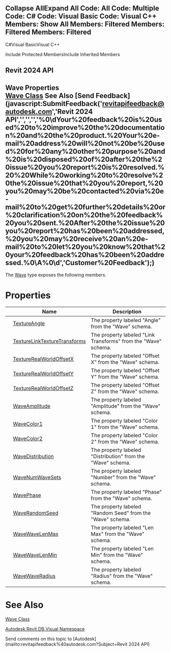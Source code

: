 ﻿

Collapse AllExpand All Code: All Code: Multiple Code: C# Code: Visual Basic Code: Visual C++  Members: Show All Members: Filtered Members: Filtered Members: Filtered   
---  
  
C#Visual BasicVisual C++

Include Protected MembersInclude Inherited Members

Revit 2024 API  
---  
Wave Properties  
[Wave Class](9c0cc26f-f6ae-708e-5612-d3d181058174.md) See Also [Send Feedback](javascript:SubmitFeedback\('revitapifeedback@autodesk.com','Revit 2024 API','','','','%0\\dYour%20feedback%20is%20used%20to%20improve%20the%20documentation%20and%20the%20product.%20Your%20e-mail%20address%20will%20not%20be%20used%20for%20any%20other%20purpose%20and%20is%20disposed%20of%20after%20the%20issue%20you%20report%20is%20resolved.%20%20While%20working%20to%20resolve%20the%20issue%20that%20you%20report,%20you%20may%20be%20contacted%20via%20e-mail%20to%20get%20further%20details%20or%20clarification%20on%20the%20feedback%20you%20sent.%20After%20the%20issue%20you%20report%20has%20been%20addressed,%20you%20may%20receive%20an%20e-mail%20to%20let%20you%20know%20that%20your%20feedback%20has%20been%20addressed.%0\\A%0\\d','Customer%20Feedback'\);)  
---  
  
The [Wave](9c0cc26f-f6ae-708e-5612-d3d181058174.md) type exposes the following members.

# Properties

|  | Name | Description |
| --- | --- | --- |
|  | [TextureAngle](fc25c8d6-1123-27e1-528d-01820566fb60.md) | The property labeled "Angle" from the "Wave" schema. |
|  | [TextureLinkTextureTransforms](ff3b0b97-9b83-e9c2-b5d2-de89b037f329.md) | The property labeled "Link Transforms" from the "Wave" schema. |
|  | [TextureRealWorldOffsetX](1b94d1ce-863e-9b5e-bb10-a82ddca75b47.md) | The property labeled "Offset X" from the "Wave" schema. |
|  | [TextureRealWorldOffsetY](f77e1bae-a639-e701-d114-fd34bc00bbdc.md) | The property labeled "Offset Y" from the "Wave" schema. |
|  | [TextureRealWorldOffsetZ](ae907aa3-3aa4-f758-d75d-ce49e88fc131.md) | The property labeled "Offset Z" from the "Wave" schema. |
|  | [WaveAmplitude](bafda654-60bf-11d8-d38c-4825dd61bedd.md) | The property labeled "Amplitude" from the "Wave" schema. |
|  | [WaveColor1](1765500b-9e5d-5a13-097f-23127c82359f.md) | The property labeled "Color 1" from the "Wave" schema. |
|  | [WaveColor2](306618d7-942f-3b2c-4b1d-a61dd5a2acbe.md) | The property labeled "Color 2" from the "Wave" schema. |
|  | [WaveDistribution](c456cdc0-3fcc-1c68-0395-c1622e896d1b.md) | The property labeled "Distribution" from the "Wave" schema. |
|  | [WaveNumWaveSets](2f20cba2-c6d4-6116-73dc-e607cfc49ff3.md) | The property labeled "Number" from the "Wave" schema. |
|  | [WavePhase](207eb9fd-ba9c-3894-740b-a2e2642ea5c5.md) | The property labeled "Phase" from the "Wave" schema. |
|  | [WaveRandomSeed](c1e86fae-72f8-31b7-74b8-c2b1b9b30c05.md) | The property labeled "Random Seed" from the "Wave" schema. |
|  | [WaveWaveLenMax](9b785b5c-cb11-518e-ed5f-6c60add89acd.md) | The property labeled "Len Max" from the "Wave" schema. |
|  | [WaveWaveLenMin](77a4660e-a59f-1a10-5ab0-38edafa84251.md) | The property labeled "Len Min" from the "Wave" schema. |
|  | [WaveWaveRadius](216a0a9b-4d2b-1323-9b4b-24db29f6fad4.md) | The property labeled "Radius" from the "Wave" schema. |
  
# See Also

[Wave Class](9c0cc26f-f6ae-708e-5612-d3d181058174.md)

[Autodesk.Revit.DB.Visual Namespace](f5a10581-6ac2-be19-0e32-f87d05bc8b83.md)

Send comments on this topic to [Autodesk](mailto:revitapifeedback%40autodesk.com?Subject=Revit 2024 API)